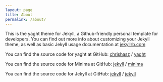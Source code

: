 ```yaml
---
layout: page
title: About
permalink: /about/
---
```


This is the yaght theme for Jekyll, a Github-friendly personal template for developers. You can find out more info about customizing your Jekyll theme, as well as basic Jekyll usage documentation at [jekyllrb.com](https://jekyllrb.com/)

You can find the source code for yaght at GitHub:
[chrishasz](https://github.com/chrishasz) /
[yaght](https://github.com/chrishasz/yaght)

You can find the source code for Minima at GitHub:
[jekyll][jekyll-organization] /
[minima](https://github.com/jekyll/minima)

You can find the source code for Jekyll at GitHub:
[jekyll][jekyll-organization] /
[jekyll](https://github.com/jekyll/jekyll)


[jekyll-organization]: https://github.com/jekyll
